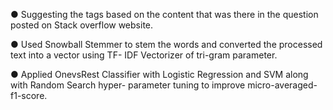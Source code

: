 ● Suggesting the tags based on the content that was there in the question posted on Stack overflow
website.

● Used Snowball Stemmer to stem the words and converted the processed text into a vector using TF-
IDF Vectorizer of tri-gram parameter.

● Applied OnevsRest Classifier with Logistic Regression and SVM along with Random Search hyper-
parameter tuning to improve micro-averaged-f1-score.
